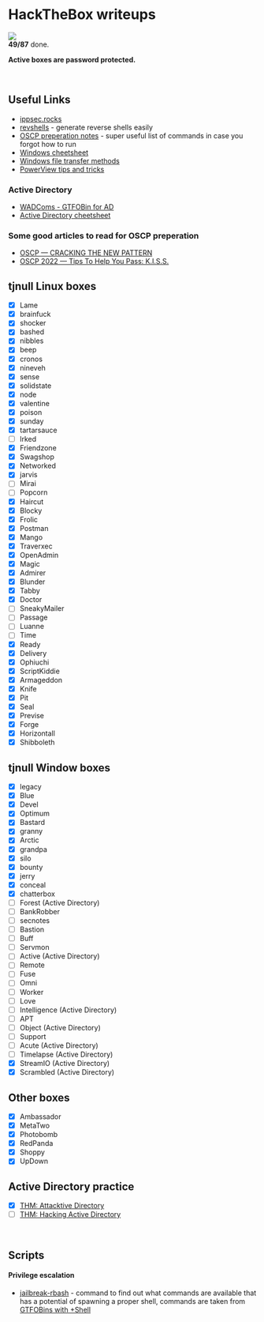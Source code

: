# HackTheBox writeups

![](https://geps.dev/progress/56)  
**49/87** done. 

**Active boxes are password protected.**

<br/>

## Useful Links

- [ippsec.rocks](https://ippsec.rocks/)
- [revshells](https://www.revshells.com/) - generate reverse shells easily
- [OSCP preperation notes](https://oscpnotes.infosecsanyam.in/My_OSCP_Preparation_Notes.html) - super useful list of commands in case you forgot how to run
- [Windows cheetsheet](https://0xsp.com/offensive/red-team-cheatsheet/)
- [Windows file transfer methods](https://academy.hackthebox.com/course/preview/file-transfers/windows-file-transfer-methods)
- [PowerView tips and tricks](https://gist.github.com/the-robot/c0396e87dd2bab8c4ca0ac80e70c95b4)

### Active Directory

- [WADComs - GTFOBin for AD](https://wadcoms.github.io/)
- [Active Directory cheetsheet](https://medium.com/@kuwaitison/active-directory-cheat-sheet-94e0bb9bed2)

### Some good articles to read for OSCP preperation

- [OSCP — CRACKING THE NEW PATTERN](https://jaiguptanick.github.io/Blog/blog/OSCP_Cracking_New_Pattern_Walkthrough/)
- [OSCP 2022 — Tips To Help You Pass: K.I.S.S.](https://medium.com/@0xP/oscp-2022-tips-to-help-you-pass-dddd3563967e)

## tjnull Linux boxes

- [x] Lame
- [x] brainfuck
- [x] shocker
- [x] bashed
- [x] nibbles
- [x] beep
- [x] cronos
- [x] nineveh
- [x] sense
- [x] solidstate
- [x] node
- [x] valentine
- [x] poison
- [x] sunday
- [x] tartarsauce
- [ ] lrked
- [x] Friendzone
- [x] Swagshop
- [x] Networked
- [x] jarvis
- [ ] Mirai
- [ ] Popcorn
- [x] Haircut
- [x] Blocky
- [x] Frolic
- [x] Postman
- [x] Mango
- [x] Traverxec
- [x] OpenAdmin
- [x] Magic
- [x] Admirer
- [x] Blunder
- [x] Tabby
- [x] Doctor
- [ ] SneakyMailer
- [ ] Passage
- [ ] Luanne
- [ ] Time
- [x] Ready
- [x] Delivery
- [x] Ophiuchi
- [x] ScriptKiddie
- [x] Armageddon
- [x] Knife
- [x] Pit
- [x] Seal
- [x] Previse
- [x] Forge
- [x] Horizontall
- [x] Shibboleth

## tjnull Window boxes

- [x] legacy
- [x] Blue
- [x] Devel
- [x] Optimum
- [x] Bastard
- [x] granny
- [x] Arctic
- [x] grandpa
- [x] silo
- [x] bounty
- [x] jerry
- [x] conceal
- [x] chatterbox
- [ ] Forest (Active Directory)
- [ ] BankRobber
- [ ] secnotes
- [ ] Bastion
- [ ] Buff
- [ ] Servmon
- [ ] Active (Active Directory)
- [ ] Remote
- [ ] Fuse
- [ ] Omni
- [ ] Worker
- [ ] Love
- [ ] Intelligence (Active Directory)
- [ ] APT
- [ ] Object (Active Directory)
- [ ] Support
- [ ] Acute (Active Directory)
- [ ] Timelapse (Active Directory)
- [x] StreamIO (Active Directory)
- [x] Scrambled (Active Directory)

## Other boxes

- [x] Ambassador
- [x] MetaTwo
- [x] Photobomb
- [x] RedPanda
- [x] Shoppy
- [x] UpDown

## Active Directory practice

- [x] [THM: Attacktive Directory](https://tryhackme.com/room/attacktivedirectory)
- [ ] [THM: Hacking Active Directory](https://tryhackme.com/module/hacking-active-directory)

<br/>

## Scripts

#### Privilege escalation

- [jailbreak-rbash](https://github.com/the-robot/hackthebox/blob/master/scripts/pe/jailbreak-rbash.sh) - command to find out what commands are available that has a potential of spawning a proper shell, commands are taken from [GTFOBins with +Shell](https://gtfobins.github.io/#+Shell) 
